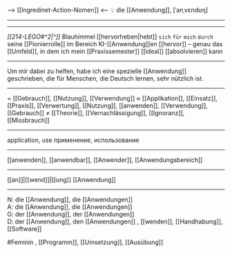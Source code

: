 --> [[Ingredinet-Action-Nomen]] <--
💡 die [[Anwendung]], [ˈanˌvɛndʊŋ]

---
---

*[[214-LEGO#^2|^]]* Blauhimmel [[hervorheben|hebt]] `sich` `für` `mich` `durch` seine [[Pionierrolle]] im Bereich KI-[[Anwendung]]en [[hervor]] – genau das [[Umfeld]], in dem ich mein [[Praxissemester]] [[ideal]] [[absolvieren]] kann


----



Um mir dabei zu helfen, habe ich eine spezielle [[Anwendung]] geschrieben, die für Menschen, die Deutsch lernen, sehr nützlich ist.

---
= [[Gebrauch]], [[Nutzung]], [[Verwendung]]
≈ [[Applikation]], [[Einsatz]], [[Praxis]], [[Verwertung]], [[Nutzung]], [[anwenden]], [[Verwendung]], [[Gebrauch]]
≠ [[Theorie]], [[Vernachlässigung]], [[Ignoranz]], [[Missbrauch]]

---
application, use
применение, использование

---
[[anwenden]], [[anwendbar]], [[Anwender]], [[Anwendungsbereich]]

---
[[an]]|[[wend]]|[[ung]]
[[Anwendung]]

---
N: die [[Anwendung]], die [[Anwendungen]]  
A: die [[Anwendung]], die [[Anwendungen]]  
G: der [[Anwendung]], der [[Anwendungen]]  
D: der [[Anwendung]], den [[Anwendungen]]
, [[wenden]], [[Handhabung]], [[Software]]

#Feminin , [[Programm]], [[Umsetzung]], [[Ausübung]]